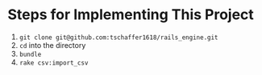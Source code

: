 # Steps for Implementing This Project

1. `git clone git@github.com:tschaffer1618/rails_engine.git` 
2. `cd` into the directory
3. `bundle`
4. `rake csv:import_csv`
